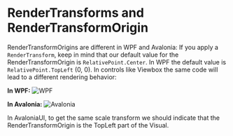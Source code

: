 # RenderTransforms and RenderTransformOrigin

RenderTransformOrigins are different in WPF and Avalonia: If you apply a `RenderTransform`, keep in mind that our default value for the RenderTransformOrigin is `RelativePoint.Center`. In WPF the default value is `RelativePoint.TopLeft` \(0, 0\). In controls like Viewbox the same code will lead to a different rendering behavior:

**In WPF:** ![WPF](https://files.gitter.im/AvaloniaUI/Avalonia/cDrM/image.png)

**In Avalonia:** ![Avalonia](https://files.gitter.im/AvaloniaUI/Avalonia/KGk7/image.png)

In AvaloniaUI, to get the same scale transform we should indicate that the RenderTransformOrigin is the TopLeft part of the Visual.

